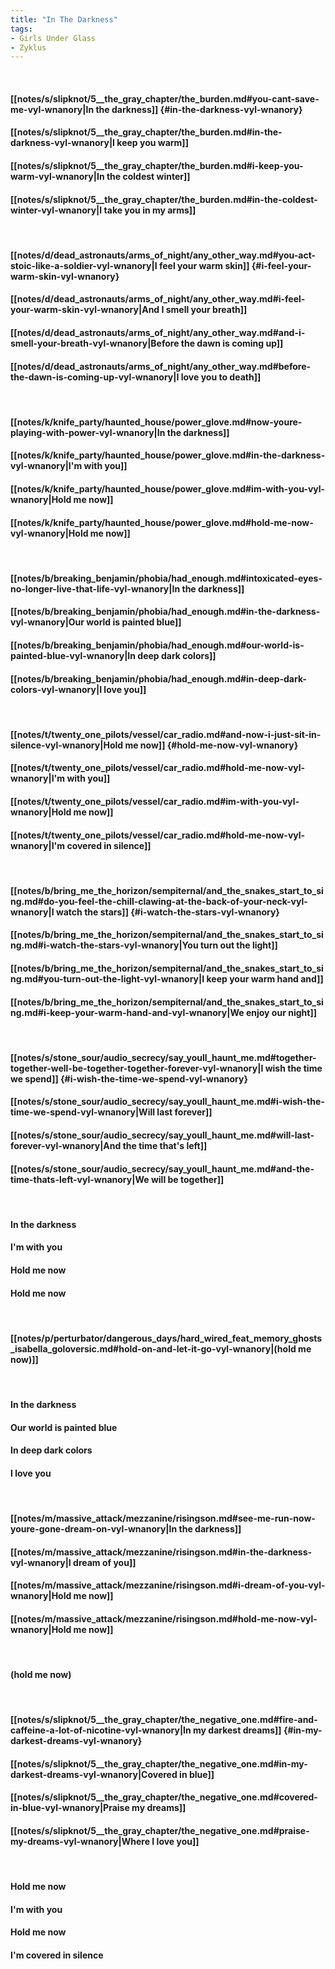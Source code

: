 ```yaml
---
title: "In The Darkness"
tags:
- Girls Under Glass
- Zyklus
---
```

&nbsp;
#### [[notes/s/slipknot/5__the_gray_chapter/the_burden.md#you-cant-save-me-vyl-wnanory|In the darkness]] {#in-the-darkness-vyl-wnanory}
#### [[notes/s/slipknot/5__the_gray_chapter/the_burden.md#in-the-darkness-vyl-wnanory|I keep you warm]]
#### [[notes/s/slipknot/5__the_gray_chapter/the_burden.md#i-keep-you-warm-vyl-wnanory|In the coldest winter]]
#### [[notes/s/slipknot/5__the_gray_chapter/the_burden.md#in-the-coldest-winter-vyl-wnanory|I take you in my arms]]
&nbsp;
#### [[notes/d/dead_astronauts/arms_of_night/any_other_way.md#you-act-stoic-like-a-soldier-vyl-wnanory|I feel your warm skin]] {#i-feel-your-warm-skin-vyl-wnanory}
#### [[notes/d/dead_astronauts/arms_of_night/any_other_way.md#i-feel-your-warm-skin-vyl-wnanory|And I smell your breath]]
#### [[notes/d/dead_astronauts/arms_of_night/any_other_way.md#and-i-smell-your-breath-vyl-wnanory|Before the dawn is coming up]]
#### [[notes/d/dead_astronauts/arms_of_night/any_other_way.md#before-the-dawn-is-coming-up-vyl-wnanory|I love you to death]]
&nbsp;
#### [[notes/k/knife_party/haunted_house/power_glove.md#now-youre-playing-with-power-vyl-wnanory|In the darkness]]
#### [[notes/k/knife_party/haunted_house/power_glove.md#in-the-darkness-vyl-wnanory|I'm with you]]
#### [[notes/k/knife_party/haunted_house/power_glove.md#im-with-you-vyl-wnanory|Hold me now]]
#### [[notes/k/knife_party/haunted_house/power_glove.md#hold-me-now-vyl-wnanory|Hold me now]]
&nbsp;
#### [[notes/b/breaking_benjamin/phobia/had_enough.md#intoxicated-eyes-no-longer-live-that-life-vyl-wnanory|In the darkness]]
#### [[notes/b/breaking_benjamin/phobia/had_enough.md#in-the-darkness-vyl-wnanory|Our world is painted blue]]
#### [[notes/b/breaking_benjamin/phobia/had_enough.md#our-world-is-painted-blue-vyl-wnanory|In deep dark colors]]
#### [[notes/b/breaking_benjamin/phobia/had_enough.md#in-deep-dark-colors-vyl-wnanory|I love you]]
&nbsp;
#### [[notes/t/twenty_one_pilots/vessel/car_radio.md#and-now-i-just-sit-in-silence-vyl-wnanory|Hold me now]] {#hold-me-now-vyl-wnanory}
#### [[notes/t/twenty_one_pilots/vessel/car_radio.md#hold-me-now-vyl-wnanory|I'm with you]]
#### [[notes/t/twenty_one_pilots/vessel/car_radio.md#im-with-you-vyl-wnanory|Hold me now]]
#### [[notes/t/twenty_one_pilots/vessel/car_radio.md#hold-me-now-vyl-wnanory|I'm covered in silence]]
&nbsp;
#### [[notes/b/bring_me_the_horizon/sempiternal/and_the_snakes_start_to_sing.md#do-you-feel-the-chill-clawing-at-the-back-of-your-neck-vyl-wnanory|I watch the stars]] {#i-watch-the-stars-vyl-wnanory}
#### [[notes/b/bring_me_the_horizon/sempiternal/and_the_snakes_start_to_sing.md#i-watch-the-stars-vyl-wnanory|You turn out the light]]
#### [[notes/b/bring_me_the_horizon/sempiternal/and_the_snakes_start_to_sing.md#you-turn-out-the-light-vyl-wnanory|I keep your warm hand and]]
#### [[notes/b/bring_me_the_horizon/sempiternal/and_the_snakes_start_to_sing.md#i-keep-your-warm-hand-and-vyl-wnanory|We enjoy our night]]
&nbsp;
#### [[notes/s/stone_sour/audio_secrecy/say_youll_haunt_me.md#together-together-well-be-together-together-forever-vyl-wnanory|I wish the time we spend]] {#i-wish-the-time-we-spend-vyl-wnanory}
#### [[notes/s/stone_sour/audio_secrecy/say_youll_haunt_me.md#i-wish-the-time-we-spend-vyl-wnanory|Will last forever]]
#### [[notes/s/stone_sour/audio_secrecy/say_youll_haunt_me.md#will-last-forever-vyl-wnanory|And the time that's left]]
#### [[notes/s/stone_sour/audio_secrecy/say_youll_haunt_me.md#and-the-time-thats-left-vyl-wnanory|We will be together]]
&nbsp;
#### In the darkness
#### I'm with you
#### Hold me now
#### Hold me now
&nbsp;
#### [[notes/p/perturbator/dangerous_days/hard_wired_feat_memory_ghosts_isabella_goloversic.md#hold-on-and-let-it-go-vyl-wnanory|(hold me now)]]
&nbsp;
#### In the darkness
#### Our world is painted blue
#### In deep dark colors
#### I love you
&nbsp;
#### [[notes/m/massive_attack/mezzanine/risingson.md#see-me-run-now-youre-gone-dream-on-vyl-wnanory|In the darkness]]
#### [[notes/m/massive_attack/mezzanine/risingson.md#in-the-darkness-vyl-wnanory|I dream of you]]
#### [[notes/m/massive_attack/mezzanine/risingson.md#i-dream-of-you-vyl-wnanory|Hold me now]]
#### [[notes/m/massive_attack/mezzanine/risingson.md#hold-me-now-vyl-wnanory|Hold me now]]
&nbsp;
#### (hold me now)
&nbsp;
#### [[notes/s/slipknot/5__the_gray_chapter/the_negative_one.md#fire-and-caffeine-a-lot-of-nicotine-vyl-wnanory|In my darkest dreams]] {#in-my-darkest-dreams-vyl-wnanory}
#### [[notes/s/slipknot/5__the_gray_chapter/the_negative_one.md#in-my-darkest-dreams-vyl-wnanory|Covered in blue]]
#### [[notes/s/slipknot/5__the_gray_chapter/the_negative_one.md#covered-in-blue-vyl-wnanory|Praise my dreams]]
#### [[notes/s/slipknot/5__the_gray_chapter/the_negative_one.md#praise-my-dreams-vyl-wnanory|Where I love you]]
&nbsp;
#### Hold me now
#### I'm with you
#### Hold me now
#### I'm covered in silence
